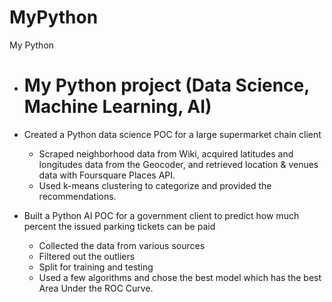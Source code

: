 # MyPython

My Python

- # My Python project (Data Science, Machine Learning, AI)

- Created a Python data science POC for a large supermarket chain client
    - Scraped neighborhood data from Wiki, acquired latitudes and longitudes data from the Geocoder, and retrieved location & venues data with Foursquare Places API.
    - Used k-means clustering to categorize and provided the recommendations.
    

- Built a Python AI POC for a government client to predict how much percent the issued parking tickets can be paid
    - Collected the data from various sources
    - Filtered out the outliers
    - Split for training and testing
    - Used a few algorithms and chose the best model which has the best Area Under the ROC Curve.
